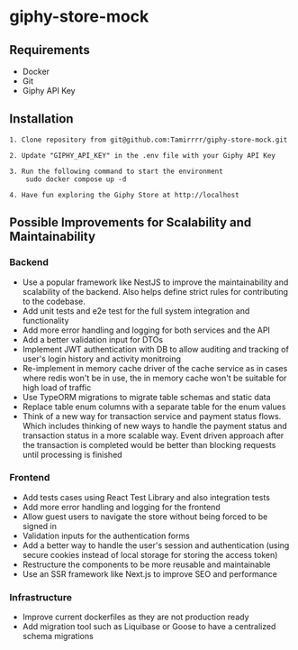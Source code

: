 # giphy-store-mock

## Requirements
- Docker
- Git
- Giphy API Key

## Installation
```
1. Clone repository from git@github.com:Tamirrrr/giphy-store-mock.git

2. Update "GIPHY_API_KEY" in the .env file with your Giphy API Key

3. Run the following command to start the environment
    sudo docker compose up -d
    
4. Have fun exploring the Giphy Store at http://localhost
```

## Possible Improvements for Scalability and Maintainability
### Backend
- Use a popular framework like NestJS to improve the maintainability and scalability of the backend.
    Also helps define strict rules for contributing to the codebase.
- Add unit tests and e2e test for the full system integration and functionality
- Add more error handling and logging for both services and the API
- Add a better validation input for DTOs
- Implement JWT authentication with DB to allow auditing and tracking of user's login history and activity monitroing
- Re-implement in memory cache driver of the cache service as in cases where
    redis won't be in use, the in memory cache won't be suitable for high load of traffic
- Use TypeORM migrations to migrate table schemas and static data
- Replace table enum columns with a separate table for the enum values
- Think of a new way for transaction service and payment status flows. Which includes thinking of new ways to
    handle the payment status and transaction status in a more scalable way. Event driven approach after the transaction is completed would be better than blocking requests until processing is finished

### Frontend
- Add tests cases using React Test Library and also integration tests
- Add more error handling and logging for the frontend
- Allow guest users to navigate the store without being forced to be signed in
- Validation inputs for the authentication forms
- Add a better way to handle the user's session and authentication (using secure cookies instead of local storage for storing the access token)
- Restructure the components to be more reusable and maintainable
- Use an SSR framework like Next.js to improve SEO and performance

### Infrastructure
- Improve current dockerfiles as they are not production ready
- Add migration tool such as Liquibase or Goose to have a centralized schema migrations